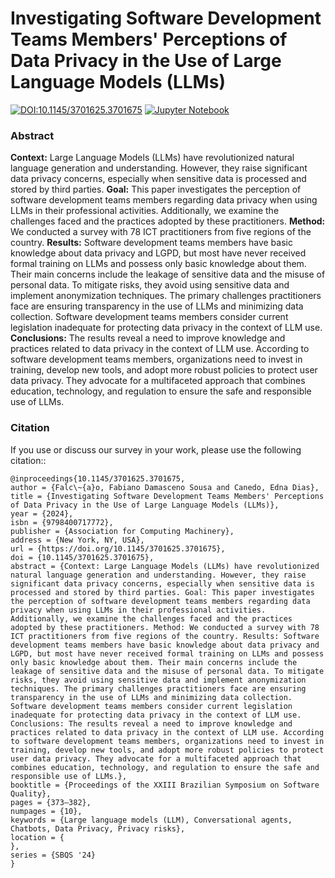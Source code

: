 # Investigating Software Development Teams Members' Perceptions of Data Privacy in the Use of Large Language Models (LLMs)


[![DOI:10.1145/3701625.3701675](https://zenodo.org/badge/DOI/10.1145/3701625.3701675.svg)](https://doi.org/10.1145/3701625.3701675)
[![Jupyter Notebook](https://img.shields.io/badge/Jupyter-Notebook-orange?style=for-the-badge&logo=Jupyter)](https://github.com/fabianumfalco/perception_br_devs_data_privacy_llm/blob/main/data_analysis_survey.ipynb)


### Abstract
**Context:** Large Language Models (LLMs) have revolutionized natural language generation and understanding. However, they raise significant data privacy concerns, especially when sensitive data is processed and stored by third parties. **Goal:** This paper investigates the perception of software development teams members regarding data privacy when using LLMs in their professional activities. Additionally, we examine the challenges faced and the practices adopted by these practitioners. **Method:** We conducted a survey with 78 ICT practitioners from five regions of the country. **Results:** Software development teams members have basic knowledge about data privacy and LGPD, but most have never received formal training on LLMs and possess only basic knowledge about them. Their main concerns include the leakage of sensitive data and the misuse of personal data. To mitigate risks, they avoid using sensitive data and implement anonymization techniques. The primary challenges practitioners face are ensuring transparency in the use of LLMs and minimizing data collection. Software development teams members consider current legislation inadequate for protecting data privacy in the context of LLM use. **Conclusions:** The results reveal a need to improve knowledge and practices related to data privacy in the context of LLM use. According to software development teams members, organizations need to invest in training, develop new tools, and adopt more robust policies to protect user data privacy. They advocate for a multifaceted approach that combines education, technology, and regulation to ensure the safe and responsible use of LLMs.


### Citation
If you use or discuss our survey in your work, please use the following citation:: 
```
@inproceedings{10.1145/3701625.3701675,
author = {Falc\~{a}o, Fabiano Damasceno Sousa and Canedo, Edna Dias},
title = {Investigating Software Development Teams Members' Perceptions of Data Privacy in the Use of Large Language Models (LLMs)},
year = {2024},
isbn = {9798400717772},
publisher = {Association for Computing Machinery},
address = {New York, NY, USA},
url = {https://doi.org/10.1145/3701625.3701675},
doi = {10.1145/3701625.3701675},
abstract = {Context: Large Language Models (LLMs) have revolutionized natural language generation and understanding. However, they raise significant data privacy concerns, especially when sensitive data is processed and stored by third parties. Goal: This paper investigates the perception of software development teams members regarding data privacy when using LLMs in their professional activities. Additionally, we examine the challenges faced and the practices adopted by these practitioners. Method: We conducted a survey with 78 ICT practitioners from five regions of the country. Results: Software development teams members have basic knowledge about data privacy and LGPD, but most have never received formal training on LLMs and possess only basic knowledge about them. Their main concerns include the leakage of sensitive data and the misuse of personal data. To mitigate risks, they avoid using sensitive data and implement anonymization techniques. The primary challenges practitioners face are ensuring transparency in the use of LLMs and minimizing data collection. Software development teams members consider current legislation inadequate for protecting data privacy in the context of LLM use. Conclusions: The results reveal a need to improve knowledge and practices related to data privacy in the context of LLM use. According to software development teams members, organizations need to invest in training, develop new tools, and adopt more robust policies to protect user data privacy. They advocate for a multifaceted approach that combines education, technology, and regulation to ensure the safe and responsible use of LLMs.},
booktitle = {Proceedings of the XXIII Brazilian Symposium on Software Quality},
pages = {373–382},
numpages = {10},
keywords = {Large language models (LLM), Conversational agents, Chatbots, Data Privacy, Privacy risks},
location = {
},
series = {SBQS '24}
}
```
